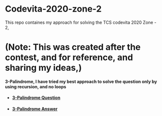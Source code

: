 # Codevita-2020-zone-2
This repo containes my approach for solving the TCS codevita 2020 Zone - 2,
# (Note: This was created after the contest, and for reference, and sharing my ideas,) 

#### 3-Palindrome, I have tried my best approach to solve the question only by using recursion, and no loops
 - #### [3-Palindrome Question](https://github.com/saran-surya/Codevita-2020-zone-2/blob/master/3%20Palindrome/question.md)
 - #### [3-Palindrome Answer](https://github.com/saran-surya/Codevita-2020-zone-2/blob/master/3%20Palindrome/3Palindrome_solution.py)
